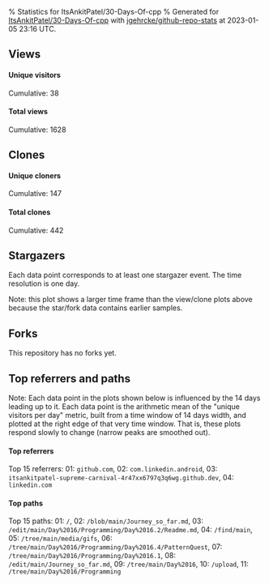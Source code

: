 % Statistics for ItsAnkitPatel/30-Days-Of-cpp
% Generated for [ItsAnkitPatel/30-Days-Of-cpp](https://github.com/ItsAnkitPatel/30-Days-Of-cpp) with [jgehrcke/github-repo-stats](https://github.com/jgehrcke/github-repo-stats) at 2023-01-05 23:16 UTC.


## Views

#### Unique visitors
<div id="chart_views_unique" class="full-width-chart"></div>

Cumulative: 38

#### Total views
<div id="chart_views_total" class="full-width-chart"></div>

Cumulative: 1628

<div class="pagebreak-for-print"> </div>

## Clones

#### Unique cloners
<div id="chart_clones_unique" class="full-width-chart"></div>

Cumulative: 147

#### Total clones
<div id="chart_clones_total" class="full-width-chart"></div>

Cumulative: 442



<div class="pagebreak-for-print"> </div>



## Stargazers

Each data point corresponds to at least one stargazer event.
The time resolution is one day.

<div id="chart_stargazers" class="full-width-chart"></div>


Note: this plot shows a larger time frame than the view/clone plots above because the star/fork data contains earlier samples.



## Forks

This repository has no forks yet.



<div class="pagebreak-for-print"> </div>



## Top referrers and paths


Note: Each data point in the plots shown below is influenced by the 14 days
leading up to it. Each data point is the arithmetic mean of the "unique
visitors per day" metric, built from a time window of 14 days width, and
plotted at the right edge of that very time window. That is, these plots
respond slowly to change (narrow peaks are smoothed out).




#### Top referrers


<div id="chart_referrers_top_n_alltime" class="full-width-chart"></div>

Top 15 referrers: 01: `github.com`, 02: `com.linkedin.android`, 03: `itsankitpatel-supreme-carnival-4r47xx6797q3q6wg.github.dev`, 04: `linkedin.com`





#### Top paths


<div id="chart_paths_top_n_alltime" class="full-width-chart"></div>

Top 15 paths: 01: `/`, 02: `/blob/main/Journey_so_far.md`, 03: `/edit/main/Day%2016/Programming/Day%2016.2/Readme.md`, 04: `/find/main`, 05: `/tree/main/media/gifs`, 06: `/tree/main/Day%2016/Programming/Day%2016.4/PatternQuest`, 07: `/tree/main/Day%2016/Programming/Day%2016.1`, 08: `/edit/main/Journey_so_far.md`, 09: `/tree/main/Day%2016`, 10: `/upload`, 11: `/tree/main/Day%2016/Programming`


<script type="text/javascript">
    vegaEmbed('#chart_views_unique', {"$schema": "https://vega.github.io/schema/vega-lite/v4.17.0.json", "config": {"arc": {"fill": "#1b1e23"}, "area": {"fill": "#1b1e23"}, "axisBottom": {"domainColor": "#a9b4c4", "gridColor": "#a9b4c4", "labelColor": "#1b1e23", "labelFont": "relative-mono-11-pitch-pro, Menlo, monospace", "tickColor": "#a9b4c4", "titleColor": "#1b1e23", "titleFont": "relative-mono-11-pitch-pro, Menlo, monospace"}, "axisLeft": {"domainColor": "#a9b4c4", "gridColor": "#a9b4c4", "labelColor": "#1b1e23", "labelFont": "relative-mono-11-pitch-pro, Menlo, monospace", "tickColor": "#a9b4c4", "titleColor": "#1b1e23", "titleFont": "relative-mono-11-pitch-pro, Menlo, monospace"}, "axisX": {"grid": false}, "axisY": {"grid": false, "labelBound": true}, "background": "#FFFFFF", "group": {"fill": "#FFFFFF"}, "header": {"fontWeight": 400, "labelFont": "relative-mono-11-pitch-pro, Menlo, monospace", "titleFont": "relative-mono-11-pitch-pro, Menlo, monospace"}, "legend": {"labelFont": "relative-mono-11-pitch-pro, Menlo, monospace", "symbolSize": 200, "symbolType": "circle", "titleFont": "relative-mono-11-pitch-pro, Menlo, monospace"}, "line": {"color": "#1b1e23", "stroke": "#1b1e23"}, "path": {"stroke": "#1b1e23"}, "point": {"color": "#1b1e23", "cursor": "pointer", "filled": true, "size": 20}, "range": {"category": ["#85a2f7", "#ea9755", "#7eb36a", "#f07071", "#bc85d9", "#e587b6", "#a9b4c4", "#d4c05e", "#64b9c4"]}, "style": {"bar": {"fill": "#1b1e23"}, "text": {"font": "relative-mono-11-pitch-pro, Menlo, monospace", "fontWeight": 400}}, "symbol": {"shape": "circle"}, "title": {"anchor": "start", "font": "relative-mono-11-pitch-pro, Menlo, monospace", "fontWeight": 400}, "trail": {"color": "#1b1e23", "stroke": "#1b1e23"}, "view": {"stroke": null}}, "data": {"name": "data-8c3b8b2224f1dd64dcdfaa85e5d105ef"}, "datasets": {"data-8c3b8b2224f1dd64dcdfaa85e5d105ef": [{"time": "2022-12-20T00:00:00+00:00", "views_total": 145, "views_unique": 2}, {"time": "2022-12-21T00:00:00+00:00", "views_total": 79, "views_unique": 1}, {"time": "2022-12-22T00:00:00+00:00", "views_total": 69, "views_unique": 1}, {"time": "2022-12-23T00:00:00+00:00", "views_total": 94, "views_unique": 1}, {"time": "2022-12-24T00:00:00+00:00", "views_total": 131, "views_unique": 2}, {"time": "2022-12-25T00:00:00+00:00", "views_total": 156, "views_unique": 2}, {"time": "2022-12-26T00:00:00+00:00", "views_total": 58, "views_unique": 1}, {"time": "2022-12-27T00:00:00+00:00", "views_total": 146, "views_unique": 1}, {"time": "2022-12-28T00:00:00+00:00", "views_total": 123, "views_unique": 2}, {"time": "2022-12-29T00:00:00+00:00", "views_total": 49, "views_unique": 2}, {"time": "2022-12-30T00:00:00+00:00", "views_total": 43, "views_unique": 1}, {"time": "2022-12-31T00:00:00+00:00", "views_total": 75, "views_unique": 2}, {"time": "2023-01-01T00:00:00+00:00", "views_total": 86, "views_unique": 8}, {"time": "2023-01-02T00:00:00+00:00", "views_total": 125, "views_unique": 6}, {"time": "2023-01-03T00:00:00+00:00", "views_total": 99, "views_unique": 3}, {"time": "2023-01-04T00:00:00+00:00", "views_total": 75, "views_unique": 1}, {"time": "2023-01-05T00:00:00+00:00", "views_total": 75, "views_unique": 2}]}, "encoding": {"tooltip": [{"field": "views_unique", "format": ".1f", "title": "views (u)", "type": "quantitative"}, {"field": "time", "format": "%B %e, %Y", "title": "date", "type": "temporal"}], "x": {"axis": {"labelAngle": 25}, "field": "time", "scale": {"domain": ["2022-12-20", "2023-01-05"]}, "timeUnit": "yearmonthdate", "title": "date", "type": "temporal"}, "y": {"axis": {}, "field": "views_unique", "scale": {"domain": [0, 8.8], "type": "linear", "zero": true}, "title": "unique views per day", "type": "quantitative"}}, "height": 200, "mark": {"point": true, "type": "line"}, "padding": 10, "width": "container"}, {"actions": false, "renderer": "svg"}).catch(console.error);
vegaEmbed('#chart_views_total', {"$schema": "https://vega.github.io/schema/vega-lite/v4.17.0.json", "config": {"arc": {"fill": "#1b1e23"}, "area": {"fill": "#1b1e23"}, "axisBottom": {"domainColor": "#a9b4c4", "gridColor": "#a9b4c4", "labelColor": "#1b1e23", "labelFont": "relative-mono-11-pitch-pro, Menlo, monospace", "tickColor": "#a9b4c4", "titleColor": "#1b1e23", "titleFont": "relative-mono-11-pitch-pro, Menlo, monospace"}, "axisLeft": {"domainColor": "#a9b4c4", "gridColor": "#a9b4c4", "labelColor": "#1b1e23", "labelFont": "relative-mono-11-pitch-pro, Menlo, monospace", "tickColor": "#a9b4c4", "titleColor": "#1b1e23", "titleFont": "relative-mono-11-pitch-pro, Menlo, monospace"}, "axisX": {"grid": false}, "axisY": {"grid": false, "labelBound": true}, "background": "#FFFFFF", "group": {"fill": "#FFFFFF"}, "header": {"fontWeight": 400, "labelFont": "relative-mono-11-pitch-pro, Menlo, monospace", "titleFont": "relative-mono-11-pitch-pro, Menlo, monospace"}, "legend": {"labelFont": "relative-mono-11-pitch-pro, Menlo, monospace", "symbolSize": 200, "symbolType": "circle", "titleFont": "relative-mono-11-pitch-pro, Menlo, monospace"}, "line": {"color": "#1b1e23", "stroke": "#1b1e23"}, "path": {"stroke": "#1b1e23"}, "point": {"color": "#1b1e23", "cursor": "pointer", "filled": true, "size": 20}, "range": {"category": ["#85a2f7", "#ea9755", "#7eb36a", "#f07071", "#bc85d9", "#e587b6", "#a9b4c4", "#d4c05e", "#64b9c4"]}, "style": {"bar": {"fill": "#1b1e23"}, "text": {"font": "relative-mono-11-pitch-pro, Menlo, monospace", "fontWeight": 400}}, "symbol": {"shape": "circle"}, "title": {"anchor": "start", "font": "relative-mono-11-pitch-pro, Menlo, monospace", "fontWeight": 400}, "trail": {"color": "#1b1e23", "stroke": "#1b1e23"}, "view": {"stroke": null}}, "data": {"name": "data-8c3b8b2224f1dd64dcdfaa85e5d105ef"}, "datasets": {"data-8c3b8b2224f1dd64dcdfaa85e5d105ef": [{"time": "2022-12-20T00:00:00+00:00", "views_total": 145, "views_unique": 2}, {"time": "2022-12-21T00:00:00+00:00", "views_total": 79, "views_unique": 1}, {"time": "2022-12-22T00:00:00+00:00", "views_total": 69, "views_unique": 1}, {"time": "2022-12-23T00:00:00+00:00", "views_total": 94, "views_unique": 1}, {"time": "2022-12-24T00:00:00+00:00", "views_total": 131, "views_unique": 2}, {"time": "2022-12-25T00:00:00+00:00", "views_total": 156, "views_unique": 2}, {"time": "2022-12-26T00:00:00+00:00", "views_total": 58, "views_unique": 1}, {"time": "2022-12-27T00:00:00+00:00", "views_total": 146, "views_unique": 1}, {"time": "2022-12-28T00:00:00+00:00", "views_total": 123, "views_unique": 2}, {"time": "2022-12-29T00:00:00+00:00", "views_total": 49, "views_unique": 2}, {"time": "2022-12-30T00:00:00+00:00", "views_total": 43, "views_unique": 1}, {"time": "2022-12-31T00:00:00+00:00", "views_total": 75, "views_unique": 2}, {"time": "2023-01-01T00:00:00+00:00", "views_total": 86, "views_unique": 8}, {"time": "2023-01-02T00:00:00+00:00", "views_total": 125, "views_unique": 6}, {"time": "2023-01-03T00:00:00+00:00", "views_total": 99, "views_unique": 3}, {"time": "2023-01-04T00:00:00+00:00", "views_total": 75, "views_unique": 1}, {"time": "2023-01-05T00:00:00+00:00", "views_total": 75, "views_unique": 2}]}, "encoding": {"tooltip": [{"field": "views_total", "format": ".1f", "title": "views (t)", "type": "quantitative"}, {"field": "time", "format": "%B %e, %Y", "title": "date", "type": "temporal"}], "x": {"axis": {"labelAngle": 25}, "field": "time", "scale": {"domain": ["2022-12-20", "2023-01-05"]}, "timeUnit": "yearmonthdate", "title": "date", "type": "temporal"}, "y": {"axis": {"values": [1, 10, 50, 100, 500, 1000, 5000, 10000]}, "field": "views_total", "scale": {"domain": [0, 171.60000000000002], "type": "symlog", "zero": true}, "title": "total views per day", "type": "quantitative"}}, "height": 200, "mark": {"point": true, "type": "line"}, "padding": 10, "width": "container"}, {"actions": false, "renderer": "svg"}).catch(console.error);
vegaEmbed('#chart_clones_unique', {"$schema": "https://vega.github.io/schema/vega-lite/v4.17.0.json", "config": {"arc": {"fill": "#1b1e23"}, "area": {"fill": "#1b1e23"}, "axisBottom": {"domainColor": "#a9b4c4", "gridColor": "#a9b4c4", "labelColor": "#1b1e23", "labelFont": "relative-mono-11-pitch-pro, Menlo, monospace", "tickColor": "#a9b4c4", "titleColor": "#1b1e23", "titleFont": "relative-mono-11-pitch-pro, Menlo, monospace"}, "axisLeft": {"domainColor": "#a9b4c4", "gridColor": "#a9b4c4", "labelColor": "#1b1e23", "labelFont": "relative-mono-11-pitch-pro, Menlo, monospace", "tickColor": "#a9b4c4", "titleColor": "#1b1e23", "titleFont": "relative-mono-11-pitch-pro, Menlo, monospace"}, "axisX": {"grid": false}, "axisY": {"grid": false, "labelBound": true}, "background": "#FFFFFF", "group": {"fill": "#FFFFFF"}, "header": {"fontWeight": 400, "labelFont": "relative-mono-11-pitch-pro, Menlo, monospace", "titleFont": "relative-mono-11-pitch-pro, Menlo, monospace"}, "legend": {"labelFont": "relative-mono-11-pitch-pro, Menlo, monospace", "symbolSize": 200, "symbolType": "circle", "titleFont": "relative-mono-11-pitch-pro, Menlo, monospace"}, "line": {"color": "#1b1e23", "stroke": "#1b1e23"}, "path": {"stroke": "#1b1e23"}, "point": {"color": "#1b1e23", "cursor": "pointer", "filled": true, "size": 20}, "range": {"category": ["#85a2f7", "#ea9755", "#7eb36a", "#f07071", "#bc85d9", "#e587b6", "#a9b4c4", "#d4c05e", "#64b9c4"]}, "style": {"bar": {"fill": "#1b1e23"}, "text": {"font": "relative-mono-11-pitch-pro, Menlo, monospace", "fontWeight": 400}}, "symbol": {"shape": "circle"}, "title": {"anchor": "start", "font": "relative-mono-11-pitch-pro, Menlo, monospace", "fontWeight": 400}, "trail": {"color": "#1b1e23", "stroke": "#1b1e23"}, "view": {"stroke": null}}, "data": {"name": "data-0800d9d412f0f92ae0e867474557b5b5"}, "datasets": {"data-0800d9d412f0f92ae0e867474557b5b5": [{"clones_total": 47, "clones_unique": 14, "time": "2022-12-20T00:00:00+00:00"}, {"clones_total": 32, "clones_unique": 11, "time": "2022-12-21T00:00:00+00:00"}, {"clones_total": 23, "clones_unique": 9, "time": "2022-12-22T00:00:00+00:00"}, {"clones_total": 16, "clones_unique": 7, "time": "2022-12-23T00:00:00+00:00"}, {"clones_total": 46, "clones_unique": 11, "time": "2022-12-24T00:00:00+00:00"}, {"clones_total": 38, "clones_unique": 10, "time": "2022-12-25T00:00:00+00:00"}, {"clones_total": 22, "clones_unique": 7, "time": "2022-12-26T00:00:00+00:00"}, {"clones_total": 42, "clones_unique": 12, "time": "2022-12-27T00:00:00+00:00"}, {"clones_total": 21, "clones_unique": 8, "time": "2022-12-28T00:00:00+00:00"}, {"clones_total": 13, "clones_unique": 6, "time": "2022-12-29T00:00:00+00:00"}, {"clones_total": 5, "clones_unique": 3, "time": "2022-12-30T00:00:00+00:00"}, {"clones_total": 12, "clones_unique": 6, "time": "2022-12-31T00:00:00+00:00"}, {"clones_total": 11, "clones_unique": 6, "time": "2023-01-01T00:00:00+00:00"}, {"clones_total": 59, "clones_unique": 13, "time": "2023-01-02T00:00:00+00:00"}, {"clones_total": 22, "clones_unique": 10, "time": "2023-01-03T00:00:00+00:00"}, {"clones_total": 16, "clones_unique": 9, "time": "2023-01-04T00:00:00+00:00"}, {"clones_total": 17, "clones_unique": 5, "time": "2023-01-05T00:00:00+00:00"}]}, "encoding": {"tooltip": [{"field": "clones_unique", "format": ".1f", "title": "clones (u)", "type": "quantitative"}, {"field": "time", "format": "%B %e, %Y", "title": "date", "type": "temporal"}], "x": {"axis": {"labelAngle": 25}, "field": "time", "scale": {"domain": ["2022-12-20", "2023-01-05"]}, "timeUnit": "yearmonthdate", "title": "date", "type": "temporal"}, "y": {"axis": {}, "field": "clones_unique", "scale": {"domain": [0, 15.400000000000002], "type": "linear", "zero": true}, "title": "unique clones per day", "type": "quantitative"}}, "height": 200, "mark": {"point": true, "type": "line"}, "padding": 10, "width": "container"}, {"actions": false, "renderer": "svg"}).catch(console.error);
vegaEmbed('#chart_clones_total', {"$schema": "https://vega.github.io/schema/vega-lite/v4.17.0.json", "config": {"arc": {"fill": "#1b1e23"}, "area": {"fill": "#1b1e23"}, "axisBottom": {"domainColor": "#a9b4c4", "gridColor": "#a9b4c4", "labelColor": "#1b1e23", "labelFont": "relative-mono-11-pitch-pro, Menlo, monospace", "tickColor": "#a9b4c4", "titleColor": "#1b1e23", "titleFont": "relative-mono-11-pitch-pro, Menlo, monospace"}, "axisLeft": {"domainColor": "#a9b4c4", "gridColor": "#a9b4c4", "labelColor": "#1b1e23", "labelFont": "relative-mono-11-pitch-pro, Menlo, monospace", "tickColor": "#a9b4c4", "titleColor": "#1b1e23", "titleFont": "relative-mono-11-pitch-pro, Menlo, monospace"}, "axisX": {"grid": false}, "axisY": {"grid": false, "labelBound": true}, "background": "#FFFFFF", "group": {"fill": "#FFFFFF"}, "header": {"fontWeight": 400, "labelFont": "relative-mono-11-pitch-pro, Menlo, monospace", "titleFont": "relative-mono-11-pitch-pro, Menlo, monospace"}, "legend": {"labelFont": "relative-mono-11-pitch-pro, Menlo, monospace", "symbolSize": 200, "symbolType": "circle", "titleFont": "relative-mono-11-pitch-pro, Menlo, monospace"}, "line": {"color": "#1b1e23", "stroke": "#1b1e23"}, "path": {"stroke": "#1b1e23"}, "point": {"color": "#1b1e23", "cursor": "pointer", "filled": true, "size": 20}, "range": {"category": ["#85a2f7", "#ea9755", "#7eb36a", "#f07071", "#bc85d9", "#e587b6", "#a9b4c4", "#d4c05e", "#64b9c4"]}, "style": {"bar": {"fill": "#1b1e23"}, "text": {"font": "relative-mono-11-pitch-pro, Menlo, monospace", "fontWeight": 400}}, "symbol": {"shape": "circle"}, "title": {"anchor": "start", "font": "relative-mono-11-pitch-pro, Menlo, monospace", "fontWeight": 400}, "trail": {"color": "#1b1e23", "stroke": "#1b1e23"}, "view": {"stroke": null}}, "data": {"name": "data-0800d9d412f0f92ae0e867474557b5b5"}, "datasets": {"data-0800d9d412f0f92ae0e867474557b5b5": [{"clones_total": 47, "clones_unique": 14, "time": "2022-12-20T00:00:00+00:00"}, {"clones_total": 32, "clones_unique": 11, "time": "2022-12-21T00:00:00+00:00"}, {"clones_total": 23, "clones_unique": 9, "time": "2022-12-22T00:00:00+00:00"}, {"clones_total": 16, "clones_unique": 7, "time": "2022-12-23T00:00:00+00:00"}, {"clones_total": 46, "clones_unique": 11, "time": "2022-12-24T00:00:00+00:00"}, {"clones_total": 38, "clones_unique": 10, "time": "2022-12-25T00:00:00+00:00"}, {"clones_total": 22, "clones_unique": 7, "time": "2022-12-26T00:00:00+00:00"}, {"clones_total": 42, "clones_unique": 12, "time": "2022-12-27T00:00:00+00:00"}, {"clones_total": 21, "clones_unique": 8, "time": "2022-12-28T00:00:00+00:00"}, {"clones_total": 13, "clones_unique": 6, "time": "2022-12-29T00:00:00+00:00"}, {"clones_total": 5, "clones_unique": 3, "time": "2022-12-30T00:00:00+00:00"}, {"clones_total": 12, "clones_unique": 6, "time": "2022-12-31T00:00:00+00:00"}, {"clones_total": 11, "clones_unique": 6, "time": "2023-01-01T00:00:00+00:00"}, {"clones_total": 59, "clones_unique": 13, "time": "2023-01-02T00:00:00+00:00"}, {"clones_total": 22, "clones_unique": 10, "time": "2023-01-03T00:00:00+00:00"}, {"clones_total": 16, "clones_unique": 9, "time": "2023-01-04T00:00:00+00:00"}, {"clones_total": 17, "clones_unique": 5, "time": "2023-01-05T00:00:00+00:00"}]}, "encoding": {"tooltip": [{"field": "clones_total", "format": ".1f", "title": "clones (t)", "type": "quantitative"}, {"field": "time", "format": "%B %e, %Y", "title": "date", "type": "temporal"}], "x": {"axis": {"labelAngle": 25}, "field": "time", "scale": {"domain": ["2022-12-20", "2023-01-05"]}, "timeUnit": "yearmonthdate", "title": "date", "type": "temporal"}, "y": {"axis": {}, "field": "clones_total", "scale": {"domain": [0, 64.9], "type": "linear", "zero": true}, "title": "total clones per day", "type": "quantitative"}}, "height": 200, "mark": {"point": true, "type": "line"}, "padding": 10, "width": "container"}, {"actions": false, "renderer": "svg"}).catch(console.error);
vegaEmbed('#chart_stargazers', {"$schema": "https://vega.github.io/schema/vega-lite/v4.17.0.json", "config": {"arc": {"fill": "#1b1e23"}, "area": {"fill": "#1b1e23"}, "axisBottom": {"domainColor": "#a9b4c4", "gridColor": "#a9b4c4", "labelColor": "#1b1e23", "labelFont": "relative-mono-11-pitch-pro, Menlo, monospace", "tickColor": "#a9b4c4", "titleColor": "#1b1e23", "titleFont": "relative-mono-11-pitch-pro, Menlo, monospace"}, "axisLeft": {"domainColor": "#a9b4c4", "gridColor": "#a9b4c4", "labelColor": "#1b1e23", "labelFont": "relative-mono-11-pitch-pro, Menlo, monospace", "tickColor": "#a9b4c4", "titleColor": "#1b1e23", "titleFont": "relative-mono-11-pitch-pro, Menlo, monospace"}, "axisX": {"grid": false}, "axisY": {"grid": false}, "background": "#FFFFFF", "group": {"fill": "#FFFFFF"}, "header": {"fontWeight": 400, "labelFont": "relative-mono-11-pitch-pro, Menlo, monospace", "titleFont": "relative-mono-11-pitch-pro, Menlo, monospace"}, "legend": {"labelFont": "relative-mono-11-pitch-pro, Menlo, monospace", "symbolSize": 200, "symbolType": "circle", "titleFont": "relative-mono-11-pitch-pro, Menlo, monospace"}, "line": {"color": "#1b1e23", "stroke": "#1b1e23"}, "path": {"stroke": "#1b1e23"}, "point": {"color": "#1b1e23", "cursor": "pointer", "filled": true, "size": 50}, "range": {"category": ["#85a2f7", "#ea9755", "#7eb36a", "#f07071", "#bc85d9", "#e587b6", "#a9b4c4", "#d4c05e", "#64b9c4"]}, "style": {"bar": {"fill": "#1b1e23"}, "text": {"font": "relative-mono-11-pitch-pro, Menlo, monospace", "fontWeight": 400}}, "symbol": {"shape": "circle"}, "title": {"anchor": "start", "font": "relative-mono-11-pitch-pro, Menlo, monospace", "fontWeight": 400}, "trail": {"color": "#1b1e23", "stroke": "#1b1e23"}, "view": {"stroke": null}}, "data": {"name": "data-07913f536b4dcb5add900d4ba755f585"}, "datasets": {"data-07913f536b4dcb5add900d4ba755f585": [{"stars_cumulative": 1, "time": "2022-12-16T15:20:15+00:00"}]}, "encoding": {"tooltip": [{"field": "stars_cumulative", "format": "d", "title": "stars", "type": "quantitative"}, {"field": "time", "format": "%B %e, %Y", "title": "date", "type": "temporal"}], "x": {"axis": {"labelAngle": 25}, "field": "time", "scale": {"domain": ["2022-12-16", "2023-01-05"]}, "timeUnit": "yearmonthdate", "title": "date", "type": "temporal"}, "y": {"field": "stars_cumulative", "scale": {"domain": [0, 1.1], "zero": true}, "title": "stargazer count (cumulative)", "type": "quantitative"}}, "height": 300, "mark": {"point": true, "type": "line"}, "padding": 10, "width": "container"}, {"actions": false, "renderer": "svg"}).catch(console.error);
vegaEmbed('#chart_referrers_top_n_alltime', {"$schema": "https://vega.github.io/schema/vega-lite/v4.17.0.json", "config": {"arc": {"fill": "#1b1e23"}, "area": {"fill": "#1b1e23"}, "axisBottom": {"domainColor": "#a9b4c4", "gridColor": "#a9b4c4", "labelColor": "#1b1e23", "labelFont": "relative-mono-11-pitch-pro, Menlo, monospace", "tickColor": "#a9b4c4", "titleColor": "#1b1e23", "titleFont": "relative-mono-11-pitch-pro, Menlo, monospace"}, "axisLeft": {"domainColor": "#a9b4c4", "gridColor": "#a9b4c4", "labelColor": "#1b1e23", "labelFont": "relative-mono-11-pitch-pro, Menlo, monospace", "tickColor": "#a9b4c4", "titleColor": "#1b1e23", "titleFont": "relative-mono-11-pitch-pro, Menlo, monospace"}, "axisX": {"grid": false}, "axisY": {"grid": false}, "background": "#FFFFFF", "group": {"fill": "#FFFFFF"}, "header": {"fontWeight": 400, "labelFont": "relative-mono-11-pitch-pro, Menlo, monospace", "titleFont": "relative-mono-11-pitch-pro, Menlo, monospace"}, "legend": {"labelFont": "relative-mono-11-pitch-pro, Menlo, monospace", "symbolSize": 200, "symbolType": "circle", "titleFont": "relative-mono-11-pitch-pro, Menlo, monospace"}, "line": {"color": "#1b1e23", "stroke": "#1b1e23"}, "path": {"stroke": "#1b1e23"}, "point": {"color": "#1b1e23", "cursor": "pointer", "filled": true, "size": 30}, "range": {"category": ["#85a2f7", "#ea9755", "#7eb36a", "#f07071", "#bc85d9", "#e587b6", "#a9b4c4", "#d4c05e", "#64b9c4"]}, "style": {"bar": {"fill": "#1b1e23"}, "text": {"font": "relative-mono-11-pitch-pro, Menlo, monospace", "fontWeight": 400}}, "symbol": {"shape": "circle"}, "title": {"anchor": "start", "font": "relative-mono-11-pitch-pro, Menlo, monospace", "fontWeight": 400}, "trail": {"color": "#1b1e23", "stroke": "#1b1e23"}, "view": {"stroke": null}}, "data": {"name": "data-80f1cac7b14ec0277220df368df47228"}, "datasets": {"data-80f1cac7b14ec0277220df368df47228": [{"referrer": "github.com", "time": "2023-01-03T00:00:00+00:00", "views_unique": 4, "views_unique_norm": 0.2857142857142857}, {"referrer": "github.com", "time": "2023-01-04T00:00:00+00:00", "views_unique": 5, "views_unique_norm": 0.35714285714285715}, {"referrer": "github.com", "time": "2023-01-05T00:00:00+00:00", "views_unique": 5, "views_unique_norm": 0.35714285714285715}, {"referrer": "com.linkedin.android", "time": "2023-01-03T00:00:00+00:00", "views_unique": 2, "views_unique_norm": 0.14285714285714285}, {"referrer": "com.linkedin.android", "time": "2023-01-04T00:00:00+00:00", "views_unique": 2, "views_unique_norm": 0.14285714285714285}, {"referrer": "com.linkedin.android", "time": "2023-01-05T00:00:00+00:00", "views_unique": 2, "views_unique_norm": 0.14285714285714285}, {"referrer": "itsankitpatel-supreme-carnival-4r47xx6797q3q6wg.github.dev", "time": "2023-01-03T00:00:00+00:00", "views_unique": 1, "views_unique_norm": 0.07142857142857142}, {"referrer": "itsankitpatel-supreme-carnival-4r47xx6797q3q6wg.github.dev", "time": "2023-01-04T00:00:00+00:00", "views_unique": 1, "views_unique_norm": 0.07142857142857142}, {"referrer": "itsankitpatel-supreme-carnival-4r47xx6797q3q6wg.github.dev", "time": "2023-01-05T00:00:00+00:00", "views_unique": 1, "views_unique_norm": 0.07142857142857142}, {"referrer": "linkedin.com", "time": "2023-01-03T00:00:00+00:00", "views_unique": 1, "views_unique_norm": 0.07142857142857142}, {"referrer": "linkedin.com", "time": "2023-01-04T00:00:00+00:00", "views_unique": 1, "views_unique_norm": 0.07142857142857142}, {"referrer": "linkedin.com", "time": "2023-01-05T00:00:00+00:00", "views_unique": 1, "views_unique_norm": 0.07142857142857142}]}, "encoding": {"color": {"field": "referrer", "legend": {"direction": "vertical", "orient": "top", "title": "Legend:"}, "sort": {"field": "order"}, "type": "nominal"}, "tooltip": [{"field": "referrer", "type": "nominal"}, {"field": "views_unique_norm", "format": ".2f", "title": "views (14d mean)", "type": "quantitative"}, {"field": "time", "format": "%B %e, %Y", "title": "date", "type": "temporal"}], "x": {"axis": {"labelAngle": 25}, "field": "time", "scale": {"domain": ["2022-12-20", "2023-01-05"]}, "timeUnit": "yearmonthdate", "title": "date", "type": "temporal"}, "y": {"field": "views_unique_norm", "scale": {"domain": [0, 0.3928571428571429], "type": "linear", "zero": true}, "title": "unique visitors per day (mean from last 14 days)", "type": "quantitative"}}, "height": 300, "mark": {"point": true, "type": "line"}, "padding": 10, "width": "container"}, {"actions": false, "renderer": "svg"}).catch(console.error);
vegaEmbed('#chart_paths_top_n_alltime', {"$schema": "https://vega.github.io/schema/vega-lite/v4.17.0.json", "config": {"arc": {"fill": "#1b1e23"}, "area": {"fill": "#1b1e23"}, "axisBottom": {"domainColor": "#a9b4c4", "gridColor": "#a9b4c4", "labelColor": "#1b1e23", "labelFont": "relative-mono-11-pitch-pro, Menlo, monospace", "tickColor": "#a9b4c4", "titleColor": "#1b1e23", "titleFont": "relative-mono-11-pitch-pro, Menlo, monospace"}, "axisLeft": {"domainColor": "#a9b4c4", "gridColor": "#a9b4c4", "labelColor": "#1b1e23", "labelFont": "relative-mono-11-pitch-pro, Menlo, monospace", "tickColor": "#a9b4c4", "titleColor": "#1b1e23", "titleFont": "relative-mono-11-pitch-pro, Menlo, monospace"}, "axisX": {"grid": false}, "axisY": {"grid": false}, "background": "#FFFFFF", "group": {"fill": "#FFFFFF"}, "header": {"fontWeight": 400, "labelFont": "relative-mono-11-pitch-pro, Menlo, monospace", "titleFont": "relative-mono-11-pitch-pro, Menlo, monospace"}, "legend": {"labelFont": "relative-mono-11-pitch-pro, Menlo, monospace", "symbolSize": 200, "symbolType": "circle", "titleFont": "relative-mono-11-pitch-pro, Menlo, monospace"}, "line": {"color": "#1b1e23", "stroke": "#1b1e23"}, "path": {"stroke": "#1b1e23"}, "point": {"color": "#1b1e23", "cursor": "pointer", "filled": true, "size": 30}, "range": {"category": ["#85a2f7", "#ea9755", "#7eb36a", "#f07071", "#bc85d9", "#e587b6", "#a9b4c4", "#d4c05e", "#64b9c4"]}, "style": {"bar": {"fill": "#1b1e23"}, "text": {"font": "relative-mono-11-pitch-pro, Menlo, monospace", "fontWeight": 400}}, "symbol": {"shape": "circle"}, "title": {"anchor": "start", "font": "relative-mono-11-pitch-pro, Menlo, monospace", "fontWeight": 400}, "trail": {"color": "#1b1e23", "stroke": "#1b1e23"}, "view": {"stroke": null}}, "data": {"name": "data-241ad882d07fb54e1068135e084d2c27"}, "datasets": {"data-241ad882d07fb54e1068135e084d2c27": [{"path": "/", "time": "2023-01-03T00:00:00+00:00", "views_unique": 14.0, "views_unique_norm": 1.0}, {"path": "/", "time": "2023-01-04T00:00:00+00:00", "views_unique": 16.0, "views_unique_norm": 1.1428571428571428}, {"path": "/", "time": "2023-01-05T00:00:00+00:00", "views_unique": 16.0, "views_unique_norm": 1.1428571428571428}, {"path": "/blob/main/Journey_so_far.md", "time": "2023-01-03T00:00:00+00:00", "views_unique": 8.0, "views_unique_norm": 0.5714285714285714}, {"path": "/blob/main/Journey_so_far.md", "time": "2023-01-04T00:00:00+00:00", "views_unique": 8.0, "views_unique_norm": 0.5714285714285714}, {"path": "/blob/main/Journey_so_far.md", "time": "2023-01-05T00:00:00+00:00", "views_unique": 8.0, "views_unique_norm": 0.5714285714285714}, {"path": "/edit/main/Day%2016/Programming/Day%2016.2/Readme.md", "time": "2023-01-03T00:00:00+00:00", "views_unique": 1.0, "views_unique_norm": 0.07142857142857142}, {"path": "/edit/main/Day%2016/Programming/Day%2016.2/Readme.md", "time": "2023-01-04T00:00:00+00:00", "views_unique": 1.0, "views_unique_norm": 0.07142857142857142}, {"path": "/edit/main/Day%2016/Programming/Day%2016.2/Readme.md", "time": "2023-01-05T00:00:00+00:00", "views_unique": 1.0, "views_unique_norm": 0.07142857142857142}, {"path": "/find/main", "time": "2023-01-03T00:00:00+00:00", "views_unique": 1.0, "views_unique_norm": 0.07142857142857142}, {"path": "/find/main", "time": "2023-01-04T00:00:00+00:00", "views_unique": 1.0, "views_unique_norm": 0.07142857142857142}, {"path": "/find/main", "time": "2023-01-05T00:00:00+00:00", "views_unique": 1.0, "views_unique_norm": 0.07142857142857142}, {"path": "/tree/main/media/gifs", "time": "2023-01-03T00:00:00+00:00", "views_unique": 1.0, "views_unique_norm": 0.07142857142857142}, {"path": "/tree/main/media/gifs", "time": "2023-01-04T00:00:00+00:00", "views_unique": 1.0, "views_unique_norm": 0.07142857142857142}, {"path": "/tree/main/media/gifs", "time": "2023-01-05T00:00:00+00:00", "views_unique": null, "views_unique_norm": null}, {"path": "/tree/main/Day%2016/Programming/Day%2016.4/PatternQuest", "time": "2023-01-03T00:00:00+00:00", "views_unique": 1.0, "views_unique_norm": 0.07142857142857142}, {"path": "/tree/main/Day%2016/Programming/Day%2016.4/PatternQuest", "time": "2023-01-04T00:00:00+00:00", "views_unique": 1.0, "views_unique_norm": 0.07142857142857142}, {"path": "/tree/main/Day%2016/Programming/Day%2016.4/PatternQuest", "time": "2023-01-05T00:00:00+00:00", "views_unique": 1.0, "views_unique_norm": 0.07142857142857142}, {"path": "/tree/main/Day%2016/Programming/Day%2016.1", "time": "2023-01-03T00:00:00+00:00", "views_unique": null, "views_unique_norm": null}, {"path": "/tree/main/Day%2016/Programming/Day%2016.1", "time": "2023-01-04T00:00:00+00:00", "views_unique": null, "views_unique_norm": null}, {"path": "/tree/main/Day%2016/Programming/Day%2016.1", "time": "2023-01-05T00:00:00+00:00", "views_unique": 1.0, "views_unique_norm": 0.07142857142857142}]}, "encoding": {"color": {"field": "path", "legend": {"direction": "vertical", "orient": "top", "title": "Legend:"}, "sort": {"field": "order"}, "type": "nominal"}, "tooltip": [{"field": "path", "type": "nominal"}, {"field": "views_unique_norm", "format": ".2f", "title": "views (14d mean)", "type": "quantitative"}, {"field": "time", "format": "%B %e, %Y", "title": "date", "type": "temporal"}], "x": {"axis": {"labelAngle": 25}, "field": "time", "scale": {"domain": ["2022-12-20", "2023-01-05"]}, "timeUnit": "yearmonthdate", "title": "date", "type": "temporal"}, "y": {"field": "views_unique_norm", "scale": {"domain": [0, 1.2571428571428571], "type": "linear", "zero": true}, "title": "unique visitors per day (mean from last 14 days)", "type": "quantitative"}}, "height": 300, "mark": {"point": true, "type": "line"}, "padding": 10, "width": "container"}, {"actions": false, "renderer": "svg"}).catch(console.error);
    </script>